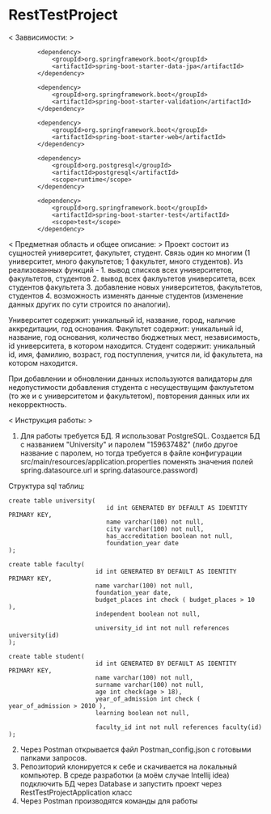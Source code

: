 # RestTestProject
< Заввисимости: >
```
		<dependency>
			<groupId>org.springframework.boot</groupId>
			<artifactId>spring-boot-starter-data-jpa</artifactId>
		</dependency>
    
		<dependency>
			<groupId>org.springframework.boot</groupId>
			<artifactId>spring-boot-starter-validation</artifactId>
		</dependency>
    
		<dependency>
			<groupId>org.springframework.boot</groupId>
			<artifactId>spring-boot-starter-web</artifactId>
		</dependency>

		<dependency>
			<groupId>org.postgresql</groupId>
			<artifactId>postgresql</artifactId>
			<scope>runtime</scope>
		</dependency>
    
		<dependency>
			<groupId>org.springframework.boot</groupId>
			<artifactId>spring-boot-starter-test</artifactId>
			<scope>test</scope>
		</dependency>
```
< Предметная область и общее описание: >
Проект состоит из сущностей университет, факультет, студент. Связь один ко многим (1 университет, много факультетов; 1 факультет, много студентов). Из реализованных функций - 1. вывод списков всех университетов, факультетов, студентов 2. вывод всех факлуьтетов университета, всех студентов факультета 3. добавление новых университетов, факультетов, студентов 4. возможность изменять данные студентов (изменение данных других по сути строится по аналогии). 

Университет содержит:
уникальный id, название, город, наличие аккредитации, год основания.
Факультет содержит:
уникальный id, название, год основания, количество бюджетных мест, независимость, id университета, в котором находится.
Студент содержит:
уникальный id, имя, фамилию, возраст, год поступления, учится ли, id факультета, на котором находится.

При добавлении и обновлении данных используются валидаторы для недопустимости добавления студента с несуществущим факлуьтетом (то же и с университетом и факультетом), повторения данных или их некорректность.

< Инструкция работы: >
1. Для работы требуется БД. Я использоват PostgreSQL. Создается БД с названием "University" и паролем "159637482" (либо другое название с паролем, но тогда требуется в файле конфигурации src/main/resources/application.properties поменять значения полей spring.datasource.url и spring.datasource.password) 

Структура sql таблиц:
```
create table university(
                           id int GENERATED BY DEFAULT AS IDENTITY PRIMARY KEY,
                           name varchar(100) not null,
                           city varchar(100) not null,
                           has_accreditation boolean not null,
                           foundation_year date
);

create table faculty(
                        id int GENERATED BY DEFAULT AS IDENTITY PRIMARY KEY,
                        name varchar(100) not null,
                        foundation_year date,
                        budget_places int check ( budget_places > 10 ),
                        independent boolean not null,

                        university_id int not null references university(id)
);

create table student(
                        id int GENERATED BY DEFAULT AS IDENTITY PRIMARY KEY,
                        name varchar(100) not null,
                        surname varchar(100) not null,
                        age int check(age > 18),
                        year_of_admission int check ( year_of_admission > 2010 ),
                        learning boolean not null,

                        faculty_id int not null references faculty(id)
);
```

2. Через Postman открывается файл Postman_config.json с готовыми папками запросов.
3. Репозиторий клонируется к себе и скачивается на локальный компьютер. В среде разработки (а моём случае Intellij idea) подключить БД через Database и запустить проект через RestTestProjectApplication класс
4. Через Postman производятся команды для работы
